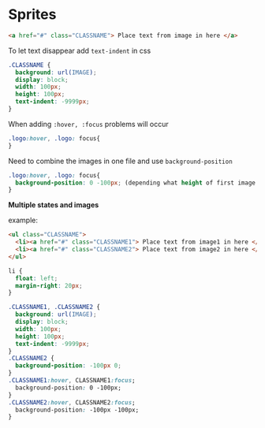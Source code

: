 # Sprites

```html
<a href="#" class="CLASSNAME"> Place text from image in here </a>
```
To let text disappear add `text-indent` in css
```css
.CLASSNAME {
  background: url(IMAGE);
  display: block;
  width: 100px;
  height: 100px;
  text-indent: -9999px;
}
``` 
When adding `:hover, :focus` problems will occur
```css
.logo:hover, .logo: focus{
}
``` 
Need to combine the images in one file and use `background-position`
```css
.logo:hover, .logo: focus{
  background-position: 0 -100px; (depending what height of first image is)
}
``` 

**Multiple states and images**

example:
```html
<ul class="CLASSNAME"> 
  <li><a href="#" class="CLASSNAME1"> Place text from image1 in here </a></li>
  <li><a href="#" class="CLASSNAME2"> Place text from image2 in here </a></li>
</ul>
```
```css
li {
  float: left;
  margin-right: 20px;
}
```

```css
.CLASSNAME1, .CLASSNAME2 {
  background: url(IMAGE);
  display: block;
  width: 100px;
  height: 100px;
  text-indent: -9999px;
}
.CLASSNAME2 {
  background-position: -100px 0;
}
.CLASSNAME1:hover, CLASSNAME1:focus;
  background-position: 0 -100px;
}
.CLASSNAME2:hover, CLASSNAME2:focus;
  background-position: -100px -100px;
}
```